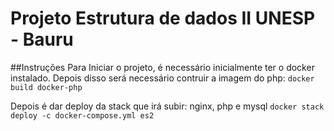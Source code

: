 # Projeto Estrutura de dados II UNESP - Bauru

##Instruções
Para Iniciar o projeto, é necessário inicialmente ter o docker instalado.
Depois disso será necessário contruir a imagem do php:
```docker build docker-php ```

Depois é dar deploy da stack que irá subir: nginx, php e mysql
```docker stack deploy -c docker-compose.yml es2```
